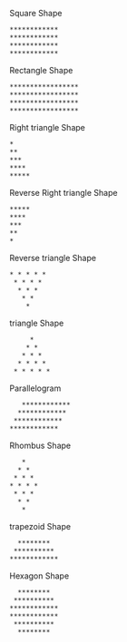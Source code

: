 Square Shape

    ************      
    ************      
    ************      
    ************      
Rectangle Shape

    ***************** 
    ***************** 
    *****************
    *****************
Right triangle Shape

    *
    **
    ***
    ****
    *****
Reverse Right triangle Shape

    *****
    ****
    ***
    **
    *
Reverse triangle Shape

    * * * * *
     * * * *
      * * *
       * *
        *
triangle Shape

         *
        * *
       * * *
      * * * *
     * * * * *
Parallelogram

       ************
      ************
     ************
    ************
Rhombus Shape

       *
      * *
     * * *
    * * * *
     * * *
      * *
       *
trapezoid Shape

      ********
     **********
    ************
Hexagon Shape

      ********
     **********
    ************
    ************
     **********
      ********